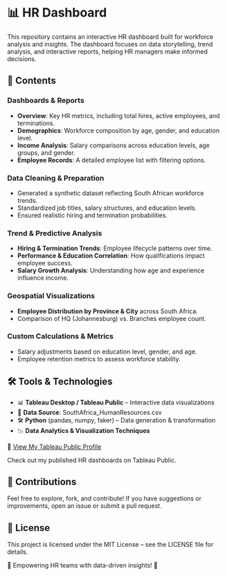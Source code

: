 # 📊 HR Dashboard

This repository contains an interactive HR dashboard built for workforce analysis and insights. The dashboard focuses on data storytelling, trend analysis, and interactive reports, helping HR managers make informed decisions.

## 📌 Contents

### Dashboards & Reports
- **Overview**: Key HR metrics, including total hires, active employees, and terminations.
- **Demographics**: Workforce composition by age, gender, and education level.
- **Income Analysis**: Salary comparisons across education levels, age groups, and gender.
- **Employee Records**: A detailed employee list with filtering options.

### Data Cleaning & Preparation
- Generated a synthetic dataset reflecting South African workforce trends.
- Standardized job titles, salary structures, and education levels.
- Ensured realistic hiring and termination probabilities.

### Trend & Predictive Analysis
- **Hiring & Termination Trends**: Employee lifecycle patterns over time.
- **Performance & Education Correlation**: How qualifications impact employee success.
- **Salary Growth Analysis**: Understanding how age and experience influence income.

### Geospatial Visualizations
- **Employee Distribution by Province & City** across South Africa.
- Comparison of HQ (Johannesburg) vs. Branches employee count.

### Custom Calculations & Metrics
- Salary adjustments based on education level, gender, and age.
- Employee retention metrics to assess workforce stability.

## 🛠️ Tools & Technologies
- 📊 **Tableau Desktop / Tableau Public** – Interactive data visualizations
- 📂 **Data Source**: SouthAfrica_HumanResources.csv
- 🛠️ **Python** (pandas, numpy, faker) – Data generation & transformation
- 📉 **Data Analytics & Visualization Techniques**

🔗 [View My Tableau Public Profile](https://public.tableau.com/app/profile/nurah.kamal/vizzes)

Check out my published HR dashboards on Tableau Public.

## 🤝 Contributions
Feel free to explore, fork, and contribute! If you have suggestions or improvements, open an issue or submit a pull request.

## 📄 License
This project is licensed under the MIT License – see the LICENSE file for details.

🚀 Empowering HR teams with data-driven insights! 🚀
